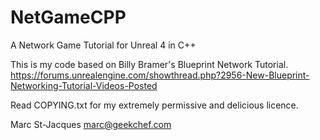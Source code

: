 NetGameCPP
=============

A Network Game Tutorial for Unreal 4 in C++

This is my code based on Billy Bramer's Blueprint Network Tutorial.
https://forums.unrealengine.com/showthread.php?2956-New-Blueprint-Networking-Tutorial-Videos-Posted

Read COPYING.txt for my extremely permissive and delicious licence.

Marc St-Jacques
marc@geekchef.com
